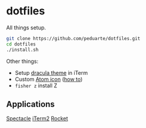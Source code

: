 # dotfiles
All things setup.

```bash
git clone https://github.com/peduarte/dotfiles.git
cd dotfiles
./install.sh
```

Other things:

- Setup [dracula theme](https://draculatheme.com/) in iTerm
- Custom [Atom icon](https://dribbble.com/shots/2880451-Atom-Redux) ([how to](http://www.idownloadblog.com/2014/07/16/how-to-change-app-icon-mac/))
- `fisher z` install Z


## Applications
[Spectacle](https://www.spectacleapp.com/)
[iTerm2](https://www.iterm2.com/)
[Rocket](http://matthewpalmer.net/rocket/)
